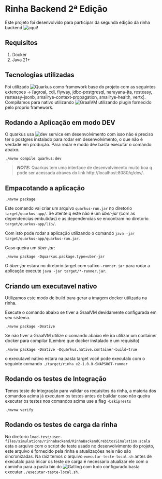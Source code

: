 # Rinha Backend 2ª Edição

Este projeto foi desenvolvido para participar da segunda edição da rinha backend ![aqui](https://github.com/zanfranceschi/rinha-de-backend-2024-q1)!

## Requisitos
1. Docker
2. Java 21+

## Tecnologias utilizadas

Foi utilizado ![Quarkus](https://quarkus.io/) como framework base do projeto com as seguintes extençoes -> [agroal, cdi, flyway, jdbc-postgresql, narayana-jta, resteasy, resteasy-jsonb, smallrye-context-propagation, smallrye-health, vertx].
Compilamos para nativo utilizando ![GraalVM](https://www.graalvm.org/) utilizando plugin fornecido pelo proprio framework.

## Rodando a Aplicação em modo DEV

O quarkus usa ![dev service](https://quarkus.io/guides/dev-services) em desenvolvimento com isso não é preciso ter o postgres instalado para rodar em desenvolvimento, o que não é verdade em produção. Para rodar e modo dev basta executar o comando abaixo.

```shell script
./mvnw compile quarkus:dev
```

> **_NOTE:_**  Quarkus tem uma interface de desenvolvimento muito boa q pode ser acessada atraves do link http://localhost:8080/q/dev/.

## Empacotando a aplicação

```shell script
./mvnw package
```
Este comando vai criar um arquivo  `quarkus-run.jar` no diretorio `target/quarkus-app/`.
Se atente q este não é um _über-jar_ (com as dependencias embutidas) e as dependencias se encontram no diretorio `target/quarkus-app/lib/`.

Com isto pode rodar a aplicação utilizando o comando `java -jar target/quarkus-app/quarkus-run.jar`.

Caso queira um _über-jar_:
```shell script
./mvnw package -Dquarkus.package.type=uber-jar
```

O _über-jar_ estara no diretorio target com sufixo `-runner.jar` para rodar a aplicação execute `java -jar target/*-runner.jar`.

## Criando um executavel nativo

Utilizamos este modo de build para gerar a imagem docker utilizada na rinha. 

Execute o comando abaixo se tiver a GraalVM devidamente configurada em seu sistema.
```shell script
./mvnw package -Dnative
```

Se não tiver a GraalVM utilize o comando abaixo ele ira utilizar um container docker para compilar (Lembre que docker instalado é um requisito)
```shell script
./mvnw package -Dnative -Dquarkus.native.container-build=true
```

o executavel nativo estara na pasta target você pode executalo com o seguinte comando `./target/rinha_e2-1.0.0-SNAPSHOT-runner`

## Rodando os testes de Integração

Temos teste de integração para validar os requisitos da rinha, a maioria dos comandos acima já executam os testes antes de buildar caso não queira executar os testes nos comandos acima use a flag `-DskipTests`

```shell script
./mvnw verify
```

## Rodando os testes de carga da rinha

No diretorio `load-test/user-files/simulations/rinhabackend/RinhaBackendCrebitosSimulation.scala`  esta o arquivo com o script de teste usado no desenvolvimento do projeto, este arquivo é fornecido pela rinha e atualizações nele não são sincronizadas.
Na raiz temos o arquivo `executar-teste-local.sh` antes de executalo para inicar os teste de carga é necessario atualizar ele com o caminho para a pasta bin do ![Gatling](https://gatling.io/docs/gatling/tutorials/installation/) com tudo configurado basta executar `./executar-teste-local.sh`.
